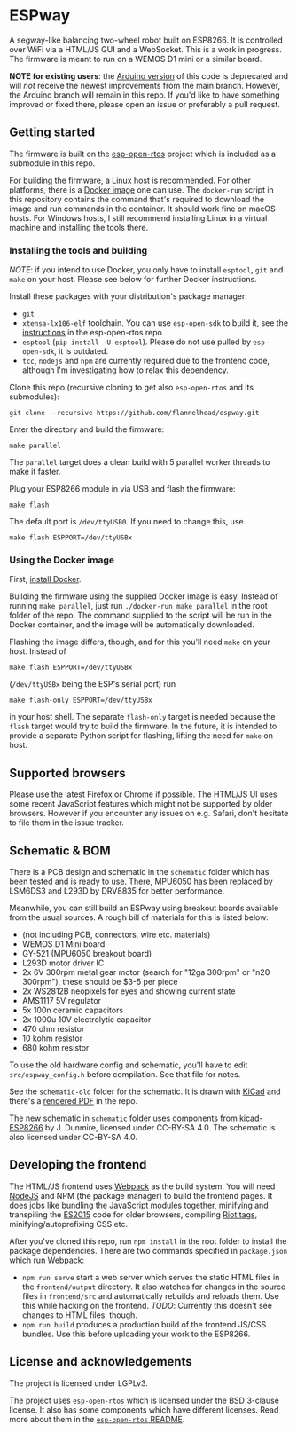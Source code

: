 # ESPway
A segway-like balancing two-wheel robot built on ESP8266. It is controlled over WiFi via a HTML/JS GUI and a WebSocket. This is a work in progress. The firmware is meant to run on a WEMOS D1 mini or a similar board.

**NOTE for existing users**: the [Arduino version](https://github.com/flannelhead/espway/tree/arduino) of this code is deprecated and will *not* receive the newest improvements from the main branch. However, the Arduino branch will remain in this repo. If you'd like to have something improved or fixed there, please open an issue or preferably a pull request.

## Getting started
The firmware is built on the [esp-open-rtos](https://github.com/SuperHouse/esp-open-rtos) project which is included as a submodule in this repo.

For building the firmware, a Linux host is recommended. For other platforms, there is a [Docker image](https://hub.docker.com/r/flannelhead/espway-toolchain/) one can use. The `docker-run` script in this repository contains the command that's required to download the image and run commands in the container. It should work fine on macOS hosts. For Windows hosts, I still recommend installing Linux in a virtual machine and installing the tools there.

### Installing the tools and building

*NOTE*: if you intend to use Docker, you only have to install `esptool`, `git` and `make` on your host. Please see below for further Docker instructions.

Install these packages with your distribution's package manager:
* `git`
* `xtensa-lx106-elf` toolchain. You can use `esp-open-sdk` to build it, see the [instructions](https://github.com/SuperHouse/esp-open-rtos/#quick-start) in the esp-open-rtos repo
* `esptool` (`pip install -U esptool`). Please do not use pulled by `esp-open-sdk`, it is outdated.
* `tcc`, `nodejs` and `npm` are currently required due to the frontend code, although I'm investigating how to relax this dependency.

Clone this repo (recursive cloning to get also `esp-open-rtos` and its submodules):
```
git clone --recursive https://github.com/flannelhead/espway.git
```
Enter the directory and build the firmware:
```
make parallel
```
The `parallel` target does a clean build with 5 parallel worker threads to make it faster.

Plug your ESP8266 module in via USB and flash the firmware:
```
make flash
```
The default port is `/dev/ttyUSB0`. If you need to change this, use
```
make flash ESPPORT=/dev/ttyUSBx
```

### Using the Docker image

First, [install Docker](https://www.docker.com/community-edition).

Building the firmware using the supplied Docker image is easy. Instead of running `make parallel`, just run `./docker-run make parallel` in the root folder of the repo. The command supplied to the script will be run in the Docker container, and the image will be automatically downloaded.

Flashing the image differs, though, and for this you'll need `make` on your host. Instead of
```
make flash ESPPORT=/dev/ttyUSBx
```
(`/dev/ttyUSBx` being the ESP's serial port) run
```
make flash-only ESPPORT=/dev/ttyUSBx
```
in your host shell. The separate `flash-only` target is needed because the `flash` target would try to build the firmware. In the future, it is intended to provide a separate Python script for flashing, lifting the need for `make` on host.

## Supported browsers
Please use the latest Firefox or Chrome if possible. The HTML/JS UI uses some
recent JavaScript features which might not be supported by older browsers. However if you encounter any issues on e.g. Safari, don't hesitate to file them in the issue tracker.

## Schematic & BOM

There is a PCB design and schematic in the `schematic` folder which has been tested and is ready to use. There, MPU6050 has been replaced by LSM6DS3 and L293D by DRV8835 for better performance.

Meanwhile, you can still build an ESPway using breakout boards available from the usual sources. A rough bill of materials for this is listed below:

* (not including PCB, connectors, wire etc. materials)
* WEMOS D1 Mini board
* GY-521 (MPU6050 breakout board)
* L293D motor driver IC
* 2x 6V 300rpm metal gear motor (search for "12ga 300rpm" or "n20 300rpm"), these should be $3-5 per piece
* 2x WS2812B neopixels for eyes and showing current state
* AMS1117 5V regulator
* 5x 100n ceramic capacitors
* 2x 1000u 10V electrolytic capacitor
* 470 ohm resistor
* 10 kohm resistor
* 680 kohm resistor

To use the old hardware config and schematic, you'll have to edit `src/espway_config.h` before compilation. See that file for notes.

See the `schematic-old` folder for the schematic. It is drawn with [KiCad](http://kicad-pcb.org/) and there's a [rendered PDF](https://github.com/flannelhead/espway/raw/master/schematic/espway.pdf) in the repo.

The new schematic in `schematic` folder uses components
from [kicad-ESP8266](https://github.com/jdunmire/kicad-ESP8266) by J. Dunmire,
licensed under CC-BY-SA 4.0. The schematic is also licensed under CC-BY-SA 4.0.

## Developing the frontend
The HTML/JS frontend uses [Webpack](https://webpack.github.io/) as the build system. You will need [NodeJS](https://nodejs.org/en/) and NPM (the package manager) to build the frontend pages. It does jobs like bundling the JavaScript modules together, minifying and transpiling the [ES2015](https://babeljs.io/learn-es2015/) code for older browsers, compiling [Riot tags](http://riotjs.com/), minifying/autoprefixing CSS etc.

After you've cloned this repo, run `npm install` in the root folder to install the package dependencies. There are two commands specified in `package.json` which run Webpack:

* `npm run serve` start a web server which serves the static HTML files in the `frontend/output` directory. It also watches for changes in the source files in `frontend/src` and automatically rebuilds and reloads them. Use this while hacking on the frontend. *TODO*: Currently this doesn't see changes to HTML files, though.
* `npm run build` produces a production build of the frontend JS/CSS bundles. Use this before uploading your work to the ESP8266.

## License and acknowledgements
The project is licensed under LGPLv3.

The project uses `esp-open-rtos` which is licensed under the BSD 3-clause license. It also has some components which have different licenses. Read more about them in the [`esp-open-rtos` README](https://github.com/SuperHouse/esp-open-rtos/blob/master/README.md).

